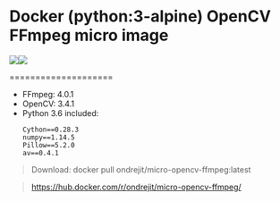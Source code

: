 # Docker (python:3-alpine) OpenCV FFmpeg micro image
[![](https://images.microbadger.com/badges/version/ondrejit/micro-opencv-ffmpeg.svg)](https://microbadger.com/images/ondrejit/micro-opencv-ffmpeg "Get your own version badge on microbadger.com")[![](https://images.microbadger.com/badges/image/ondrejit/micro-opencv-ffmpeg.svg)](https://microbadger.com/images/ondrejit/micro-opencv-ffmpeg "Get your own image badge on microbadger.com")

====================
  - FFmpeg: 4.0.1
  - OpenCV: 3.4.1
  - Python 3.6 included:
	```
	Cython==0.28.3
	numpy==1.14.5
	Pillow==5.2.0
	av==0.4.1
	```

> Download: docker pull ondrejit/micro-opencv-ffmpeg:latest

> https://hub.docker.com/r/ondrejit/micro-opencv-ffmpeg/
